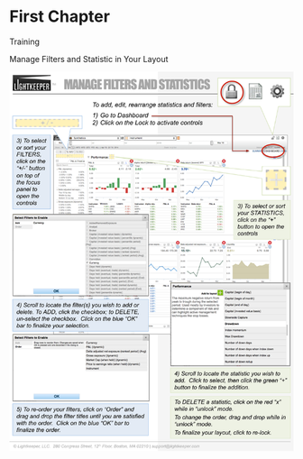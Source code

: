 # First Chapter
Training

Manage Filters and Statistic in Your Layout

![](Lightkeeper_Stats-Filters-1.png)
